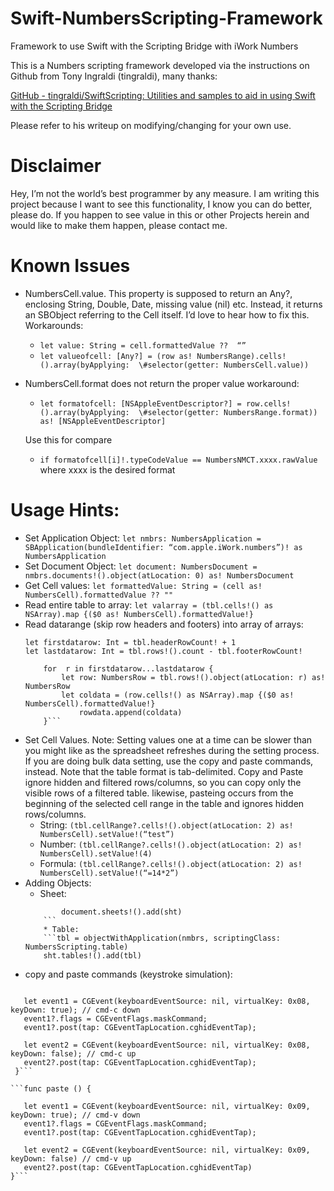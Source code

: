 # Swift-NumbersScripting-Framework
Framework to use Swift with the Scripting Bridge with iWork Numbers

This is a Numbers scripting framework developed via the instructions  on Github from Tony Ingraldi  (tingraldi), many thanks:

[GitHub - tingraldi/SwiftScripting: Utilities and samples to aid in using Swift with the Scripting Bridge](https://github.com/tingraldi/SwiftScripting)

Please refer to his writeup on modifying/changing for your own use.
# Disclaimer
Hey, I’m not the world’s best programmer by any measure.  I am writing this project because I want to see this functionality, I know you can do better, please do.  If you happen to see value in this or other Projects herein and would like to make them happen, please contact me.

# Known Issues
* NumbersCell.value. This property is supposed to return an Any?, enclosing String, Double, Date, missing value (nil) etc.  Instead, it returns an SBObject referring to the Cell itself.    I’d love to hear how to fix this. Workarounds:
	* ```let value: String = cell.formattedValue ??  “”```
	* ```let valueofcell: [Any?] = (row as! NumbersRange).cells!().array(byApplying:  \#selector(getter: NumbersCell.value))```
* NumbersCell.format does not return the proper value workaround:
	* ```let formatofcell: [NSAppleEventDescriptor?] = row.cells!().array(byApplying:  \#selector(getter: NumbersRange.format)) as! [NSAppleEventDescriptor]```
	
	Use this for compare
	* ```if formatofcell[i]!.typeCodeValue == NumbersNMCT.xxxx.rawValue``` where xxxx is the desired format
	 
# Usage Hints:
* Set Application Object:
```let nmbrs: NumbersApplication = SBApplication(bundleIdentifier: “com.apple.iWork.numbers”)! as NumbersApplication```
* Set Document Object:
```let document: NumbersDocument = nmbrs.documents!().object(atLocation: 0) as! NumbersDocument```
* Get Cell values:
```let formattedValue: String = (cell as! NumbersCell).formattedValue ?? ""```
* Read entire table to array:
```let valarray = (tbl.cells!() as NSArray).map {($0 as! NumbersCell).formattedValue!}```
* Read datarange (skip row headers and footers) into array of arrays:
	```var rowdata: [[String]] = []
   	let firstdatarow: Int = tbl.headerRowCount! + 1
   	let lastdatarow: Int = tbl.rows!().count - tbl.footerRowCount!
    
    	for  r in firstdatarow...lastdatarow {
        	let row: NumbersRow = tbl.rows!().object(atLocation: r) as! NumbersRow        
        	let coldata = (row.cells!() as NSArray).map {($0 as! NumbersCell).formattedValue!}
        		rowdata.append(coldata)
    	}```
* Set Cell Values. Note: Setting values one at a time can be slower than you might like as the spreadsheet refreshes during the setting process.  If you are doing bulk data setting, use the copy and paste commands, instead.  Note that the table format is tab-delimited.  Copy and Paste ignore hidden and filtered rows/columns, so you can copy only the visible rows of a filtered table. likewise, pasteing occurs from the beginning of the selected cell range in the table and ignores hidden rows/columns.
	* String: ```(tbl.cellRange?.cells!().object(atLocation: 2) as! NumbersCell).setValue!(“test”)```
	* Number: ```(tbl.cellRange?.cells!().object(atLocation: 2) as! NumbersCell).setValue!(4)```
	* Formula: ```(tbl.cellRange?.cells!().object(atLocation: 2) as! NumbersCell).setValue!(“=14*2”)```
* Adding Objects:
	* Sheet:
	```sht  = objectWithApplication(nmbrs, scriptingClass: NumbersScripting.sheet)
            document.sheets!().add(sht)
	    ```
	    * Table:
        ```tbl = objectWithApplication(nmbrs, scriptingClass: NumbersScripting.table)
        sht.tables!().add(tbl)
	```
* copy and paste commands (keystroke simulation):
 
 ```func copy() {
     
    let event1 = CGEvent(keyboardEventSource: nil, virtualKey: 0x08, keyDown: true); // cmd-c down
    event1?.flags = CGEventFlags.maskCommand;
    event1?.post(tap: CGEventTapLocation.cghidEventTap);
    
    let event2 = CGEvent(keyboardEventSource: nil, virtualKey: 0x08, keyDown: false); // cmd-c up
    event2?.post(tap: CGEventTapLocation.cghidEventTap);
  }```

```func paste () {
    
    let event1 = CGEvent(keyboardEventSource: nil, virtualKey: 0x09, keyDown: true); // cmd-v down
    event1?.flags = CGEventFlags.maskCommand;
    event1?.post(tap: CGEventTapLocation.cghidEventTap);
    
    let event2 = CGEvent(keyboardEventSource: nil, virtualKey: 0x09, keyDown: false) // cmd-v up
    event2?.post(tap: CGEventTapLocation.cghidEventTap)
}```

